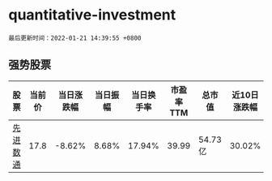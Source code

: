 # quantitative-investment

`最后更新时间：2022-01-21 14:39:55 +0800`

## 强势股票

|股票|当前价|当日涨跌幅|当日振幅|当日换手率|市盈率TTM|总市值|近10日涨跌幅|
|----|----|----|----|----|----|----|----|
|[先进数通](https://xueqiu.com/S/SZ300541)|17.8|-8.62%|8.68%|17.94%|39.99|54.73亿|30.02%|
